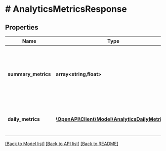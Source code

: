 # # AnalyticsMetricsResponse

## Properties

Name | Type | Description | Notes
------------ | ------------- | ------------- | -------------
**summary_metrics** | **array<string,float>** | The metric name and value over the requested period for each requested metric | [optional]
**daily_metrics** | [**\OpenAPI\Client\Model\AnalyticsDailyMetrics[]**](AnalyticsDailyMetrics.md) | Array with the requested daily metric records | [optional]

[[Back to Model list]](../../README.md#models) [[Back to API list]](../../README.md#endpoints) [[Back to README]](../../README.md)
